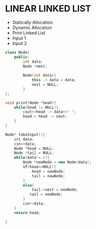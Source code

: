 # LINEAR LINKED LIST
- Statically Allocation
- Dynamic Allocation
- Print Linked List
- Input 1
- Input 2




```cpp
class Node{
    public: 
        int data;
        Node *next;
        
        Node(int data){
            this -> data = data;
            next = NULL;
        }
};
```

```cpp
void print(Node *head){
    while(head != NULL){
        cout<<head -> data<<" ";
        head = head -> next;
    }
}
```

```cpp
Node* takeInput(){
    int data;
    cin>>data;
    Node *head = NULL;
    Node *tail = NULL;
    while(data!=-1){
        Node *newNode = new Node(data);
        if(head==NULL){
            head = newNode;
            tail = newNode;
        }
        else{
            tail->next = newNode;
           tail = newNode;
        }
        cin>>data;
    }
    return head;
    
}
```
